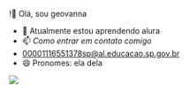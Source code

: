 !👋 Olá, sou geovanna

- 🌱 Atualmente estou aprendendo alura
- 📫 *Como entrar em contato comigo*
- 00001116551378sp@al.educacao.sp.gov.br
- 😄 Pronomes: ela dela 



![](https://media1.tenor.com/m/1nwjs8in1DUAAAAd/el-bicho-tomando-jugo-cr7.gif)
